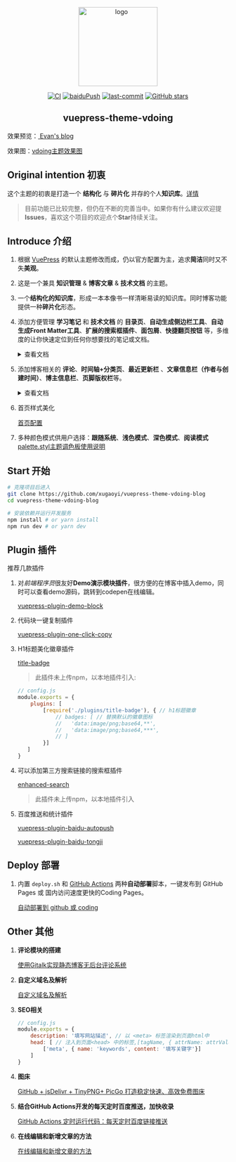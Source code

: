 <p align="center"><a href="https://xugaoyi.com/" target="_blank" rel="noopener noreferrer"><img width="180" src="https://cdn.jsdelivr.net/gh/xugaoyi/image_store/blog/20200409124835.png" alt="logo"></a></p>

<p align="center">
  <a href="https://github.com/xugaoyi/vuepress-theme-vdoing-blog/actions?query=workflow%3ACI"><img src="https://github.com/xugaoyi/vuepress-theme-vdoing-blog/workflows/CI/badge.svg" alt="CI"></a>
  <a href="https://github.com/xugaoyi/vuepress-theme-vdoing-blog/actions?query=workflow%3AbaiduPush"><img src="https://github.com/xugaoyi/vuepress-theme-vdoing-blog/workflows/baiduPush/badge.svg" alt="baiduPush"></a>
  <a href="https://github.com/xugaoyi/vuepress-theme-vdoing-blog/commits/master"><img src="https://img.shields.io/github/last-commit/xugaoyi/vuepress-theme-vdoing-blog" alt="last-commit"></a>
  <a href="https://github.com/xugaoyi/vuepress-theme-vdoing-blog/stargazers"><img src="https://img.shields.io/github/stars/xugaoyi/vuepress-theme-vdoing-blog" alt="GitHub stars"></a>

</p>

<h2 align="center">vuepress-theme-vdoing</h2>




效果预览：[ Evan's blog](https://xugaoyi.com/)

效果图：[vdoing主题效果图](https://xugaoyi.com/pages/d557b9a89a215d2e)


## Original intention 初衷

这个主题的初衷是打造一个 **结构化** 与 **碎片化** 并存的个人**知识库**。[详情](https://github.com/xugaoyi/vuepress-theme-vdoing-blog/issues/339)

>  目前功能已比较完整，但仍在不断的完善当中。如果你有什么建议欢迎提**Issues**，喜欢这个项目的欢迎点个**Star**持续关注。

## Introduce 介绍

1. 根据 [VuePress](https://vuepress.vuejs.org/zh/) 的默认主题修改而成，仍以官方配置为主，追求**简洁**同时又不失**美观**。

2. 这是一个兼具 **知识管理** & **博客文章** & **技术文档** 的主题。

3. 一个**结构化的知识库**，形成一本本像书一样清晰易读的知识库。同时博客功能提供一种**碎片化**形态。

4. 添加方便管理 **学习笔记** 和 **技术文档** 的 **目录页**、**自动生成侧边栏工具**、**自动生成Front Matter工具**、**扩展的搜索框插件**、**面包屑**、**快捷翻页按钮** 等，多维度的让你快速定位到任何你想要找的笔记或文档。

   <details>
    <summary>查看文档</summary>
    <ul>
        <li><a href="https://github.com/xugaoyi/vuepress-theme-vdoing-blog/issues/343">.vuepress/config.js 新增的配置</a></li>
        <li>简单的<b>目录页</b>配置，查看 <a href="https://github.com/xugaoyi/vuepress-theme-vdoing-blog/issues/330">目录页配置</a>
        </li>
        <li><b>自动生成侧边栏工具</b> 让你拥有一个结构清晰的侧边栏，无需手动配置。<br/>
        <a href="https://github.com/xugaoyi/vuepress-theme-vdoing-blog/issues/113">根据目录自动生成侧边栏和分类标签的约定说明</a>
        </li>
        <li><b>自动生成Front Matter工具</b> 助你专注于写作，你无需给每个文件都手写front matter。<br/>
        <a href="https://github.com/xugaoyi/vuepress-theme-vdoing-blog/issues/324">自动生成Front Matter工具</a>
        </li>
        <li>
        可以添加第三方搜索链接的<a href="https://github.com/xugaoyi/vuepress-theme-vdoing-blog/blob/master/docs/.vuepress/plugins/enhanced-search/README.md">扩展的搜索框插件</a>
        </li>
       <li>
        	<b>面包屑</b>和<b>快捷翻页按钮</b>内置于主题，无需配置。（面包屑数据依赖于自动生成侧边栏工具）
        </li>
    </ul>
   </details>


5. 添加博客相关的 **评论**、**时间轴+分类页**、**最近更新栏** 、**文章信息栏（作者与创建时间）**、**博主信息栏**、**页脚版权栏**等。
   <details>
    <summary>查看文档</summary>
    <ul>
        <li><a href="https://github.com/dongyuanxin/vuepress-plugin-comment">评论栏插件</a>
        </li>
        <li><a href="https://github.com/xugaoyi/vuepress-theme-vdoing-blog/issues/331">时间轴+分类 页面配置</a> (分类数据依赖于自动生成侧边栏工具)
        </li>
        <li>
            <a href="https://github.com/xugaoyi/vuepress-theme-vdoing-blog/issues/335">文章信息栏（作者与创建时间）</a>
        </li>
        <li><a href="https://github.com/xugaoyi/vuepress-theme-vdoing-blog/issues/334">最近更新栏</a></li>
        <li><a href="https://github.com/xugaoyi/vuepress-theme-vdoing-blog/issues/336">博主信息栏</a></li>
        <li><a href="https://github.com/xugaoyi/vuepress-theme-vdoing-blog/issues/337">页脚版权栏</a></li>
    </ul>
   </details>
   
6. 首页样式美化

   [首页配置](https://github.com/xugaoyi/vuepress-theme-vdoing-blog/issues/338)

7. 多种颜色模式供用户选择：**跟随系统**、**浅色模式**、**深色模式**、**阅读模式**
   [palette.styl主题调色板使用说明](https://github.com/xugaoyi/vuepress-theme-vdoing-blog/issues/345s)

## Start 开始

```bash
# 克隆项目后进入
git clone https://github.com/xugaoyi/vuepress-theme-vdoing-blog
cd vuepress-theme-vdoing-blog

# 安装依赖并运行开发服务
npm install # or yarn install
npm run dev # or yarn dev
```

## Plugin 插件

推荐几款插件


1. 对*前端程序员*很友好**Demo演示模块插件**，很方便的在博客中插入demo，同时可以查看demo源码，跳转到codepen在线编辑。

   [vuepress-plugin-demo-block](https://www.npmjs.com/package/vuepress-plugin-demo-block)

2. 代码块一键复制插件

   [vuepress-plugin-one-click-copy](https://www.npmjs.com/package/vuepress-plugin-one-click-copy)

3. H1标题美化徽章插件

   [title-badge](https://github.com/xugaoyi/vuepress-theme-vdoing-blog/tree/master/docs/.vuepress/plugins/title-badge)

   > 此插件未上传npm，以本地插件引入:

   ```js
   // config.js
   module.exports = {
       plugins: [
           [require('./plugins/title-badge'), { // h1标题徽章
               // badges: [ // 替换默认的徽章图标
               //   'data:image/png;base64,**',
               //   'data:image/png;base64,***',
               // ]
           }]
      ]
   }
   ```

4. 可以添加第三方搜索链接的搜索框插件

   [enhanced-search](https://github.com/xugaoyi/vuepress-theme-vdoing-blog/blob/master/docs/.vuepress/plugins/enhanced-search/README.md)

   > 此插件未上传npm，以本地插件引入

5. 百度推送和统计插件

   [vuepress-plugin-baidu-autopush](https://www.npmjs.com/package/vuepress-plugin-baidu-autopush)

   [vuepress-plugin-baidu-tongji](https://www.npmjs.com/package/vuepress-plugin-baidu-tongji)

## Deploy 部署

1. 内置 `deploy.sh` 和 [GitHub Actions](https://github.com/features/actions) 两种**自动部署**脚本，一键发布到 GitHub Pages 或 国内访问速度更快的Coding Pages。

   [自动部署到 github 或 coding](https://github.com/xugaoyi/vuepress-theme-vdoing-blog/issues/325)



## Other 其他

1. **评论模块的搭建**

   [使用Gitalk实现静态博客无后台评论系统](https://xugaoyi.com/pages/1da0bf9a988eafe5/)

2. **自定义域名及解析**

   [自定义域名及解析](https://github.com/xugaoyi/vuepress-theme-vdoing-blog/issues/326)

3. **SEO相关**

   ```js
   // config.js
   module.exports = {
       description: '填写网站描述', // 以 <meta> 标签渲染到页面html中
       head: [ // 注入到页面<head> 中的标签,[tagName, { attrName: attrValue }]
           ['meta', { name: 'keywords', content: '填写关键字'}]
       ]
   }
   ```

4. **图床**

   [GitHub + jsDelivr + TinyPNG+ PicGo 打造稳定快速、高效免费图床](https://xugaoyi.com/pages/a5f73af5185fdf0a/)

5. **结合GitHub Actions开发的每天定时百度推送，加快收录**

   [GitHub Actions 定时运行代码：每天定时百度链接推送](https://xugaoyi.com/pages/f44d2f9ad04ab8d3/)

6. **在线编辑和新增文章的方法**

   [在线编辑和新增文章的方法](https://github.com/xugaoyi/vuepress-theme-vdoing-blog/issues/327)

